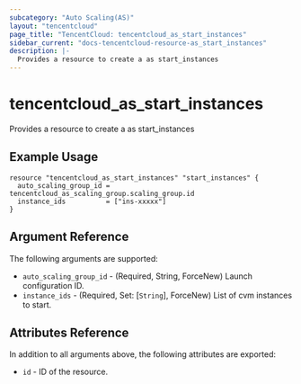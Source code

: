 ```yaml
---
subcategory: "Auto Scaling(AS)"
layout: "tencentcloud"
page_title: "TencentCloud: tencentcloud_as_start_instances"
sidebar_current: "docs-tencentcloud-resource-as_start_instances"
description: |-
  Provides a resource to create a as start_instances
---
```


# tencentcloud_as_start_instances

Provides a resource to create a as start_instances

## Example Usage

```hcl
resource "tencentcloud_as_start_instances" "start_instances" {
  auto_scaling_group_id = tencentcloud_as_scaling_group.scaling_group.id
  instance_ids          = ["ins-xxxxx"]
}
```

## Argument Reference

The following arguments are supported:

* `auto_scaling_group_id` - (Required, String, ForceNew) Launch configuration ID.
* `instance_ids` - (Required, Set: [`String`], ForceNew) List of cvm instances to start.

## Attributes Reference

In addition to all arguments above, the following attributes are exported:

* `id` - ID of the resource.



